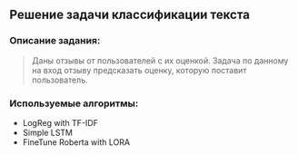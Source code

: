 ## Решение задачи классификации текста

### Описание задания:
> Даны отзывы от пользователей с их оценкой. Задача по данному на вход отзыву предсказать оценку, которую поставит пользователь.

### Используемые алгоритмы:
- LogReg with TF-IDF
- Simple LSTM
- FineTune Roberta with LORA